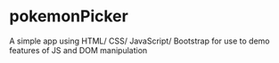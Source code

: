 # pokemonPicker
A simple app using HTML/ CSS/ JavaScript/ Bootstrap for use to demo features of JS and DOM manipulation
